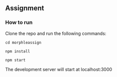 ## Assignment

### How to run

Clone the repo and run the following commands:

`cd morphleassign`

`npm install`

`npm start`

The development server will start at localhost:3000


